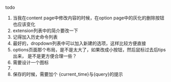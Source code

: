 todo

1. 当我在content page中修改内容的时候，在option page中的灰化的删除按钮也应该变化
2. extension列表中的简介要改一下
3. 记得加入历史命令列表
4. 最好的，dropdown列表中可以加入新建的选项，这样比较方便直接
5. options页面那个布局，是不是太大了，如果改成小按钮，然后鼠标过去后tips出来， 是不是更方便合理一些？
6. 需要设计一个图标
7. 
8. 保存的时候，需要加个 {current_time}与{query}的提示
